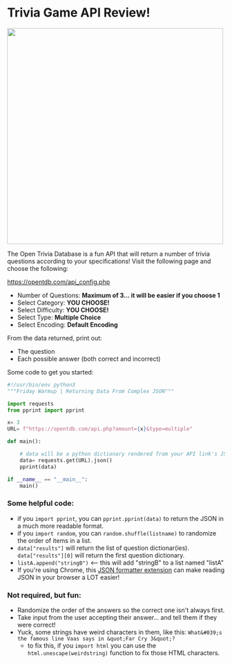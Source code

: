 # Trivia Game API Review!

<img src="https://cdn-learn.adafruit.com/assets/assets/000/078/097/medium800/lcds___displays_Screen_Shot_2019-07-11_at_5.55.22_PM.png" width="500"/>

The Open Trivia Database is a fun API that will return a number of trivia questions according to your specifications!
Visit the following page and choose the following:

https://opentdb.com/api_config.php

- Number of Questions: **Maximum of 3... it will be easier if you choose 1**
- Select Category: **YOU CHOOSE!**
- Select Difficulty: **YOU CHOOSE!**
- Select Type: **Multiple Choice**
- Select Encoding: **Default Encoding**

From the data returned, print out:
- The question
- Each possible answer (both correct and incorrect)

Some code to get you started:

```python
#!/usr/bin/env python3
"""Friday Warmup | Returning Data From Complex JSON"""

import requests
from pprint import pprint

x= 3
URL= f"https://opentdb.com/api.php?amount={x}&type=multiple"

def main():

    # data will be a python dictionary rendered from your API link's JSON!
    data= requests.get(URL).json()
    pprint(data)

if __name__ == "__main__":
    main()
```

### Some helpful code:

- if you `import pprint`, you can `pprint.pprint(data)` to return the JSON in a much more readable format.
- if you `import random`, you can `random.shuffle(listname)` to randomize the order of items in a list.
- `data["results"]` will return the list of question dictionar(ies). `data["results"][0]` will return the first question dictionary.
- `listA.append("stringB")` <-- this will add "stringB" to a list named "listA"
- If you're using Chrome, this [JSON formatter extension](https://chrome.google.com/webstore/detail/json-formatter/bcjindcccaagfpapjjmafapmmgkkhgoa?hl=en) can make reading JSON in your browser a LOT easier!
### Not required, but fun:
- Randomize the order of the answers so the correct one isn't always first.
- Take input from the user accepting their answer... and tell them if they were correct!
- Yuck, some strings have weird characters in them, like this: `What&#039;s the famous line Vaas says in &quot;Far Cry 3&quot;?`
    - to fix this, if you `import html` you can use the `html.unescape(weirdstring)` function to fix those HTML characters.
